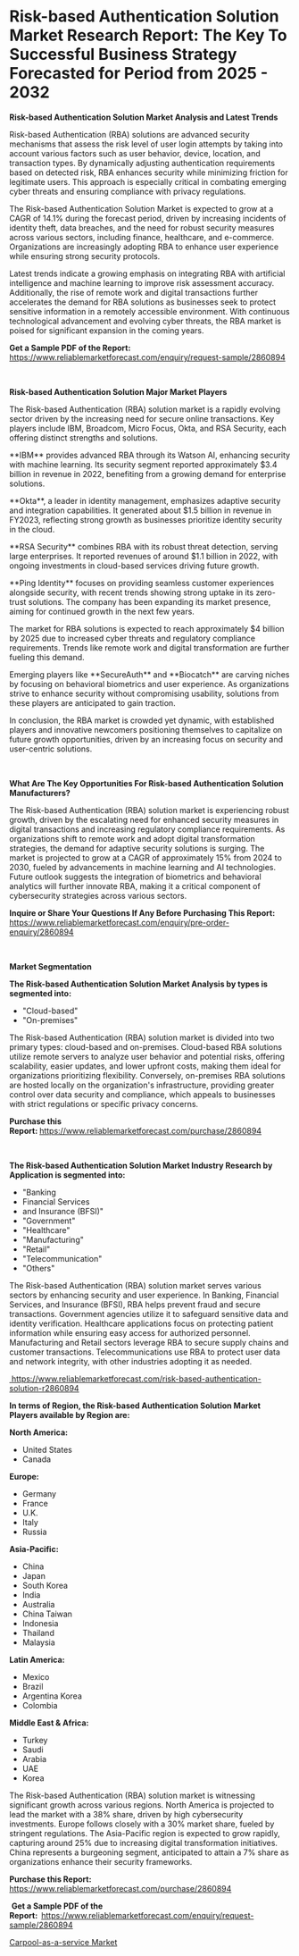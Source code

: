 <p><h1>Risk-based Authentication Solution Market Research Report: The Key To Successful Business Strategy Forecasted for Period from 2025 - 2032</h1></p><p><strong>Risk-based Authentication Solution Market Analysis and Latest Trends</strong></p>
<p><p>Risk-based Authentication (RBA) solutions are advanced security mechanisms that assess the risk level of user login attempts by taking into account various factors such as user behavior, device, location, and transaction types. By dynamically adjusting authentication requirements based on detected risk, RBA enhances security while minimizing friction for legitimate users. This approach is especially critical in combating emerging cyber threats and ensuring compliance with privacy regulations.</p><p>The Risk-based Authentication Solution Market is expected to grow at a CAGR of 14.1% during the forecast period, driven by increasing incidents of identity theft, data breaches, and the need for robust security measures across various sectors, including finance, healthcare, and e-commerce. Organizations are increasingly adopting RBA to enhance user experience while ensuring strong security protocols.</p><p>Latest trends indicate a growing emphasis on integrating RBA with artificial intelligence and machine learning to improve risk assessment accuracy. Additionally, the rise of remote work and digital transactions further accelerates the demand for RBA solutions as businesses seek to protect sensitive information in a remotely accessible environment. With continuous technological advancement and evolving cyber threats, the RBA market is poised for significant expansion in the coming years.</p></p>
<p><strong>Get a Sample PDF of the Report:&nbsp;</strong> <a href="https://www.reliablemarketforecast.com/enquiry/request-sample/2860894?utm_campaign=3299&utm_medium=2&utm_source=Github&utm_content=ia&utm_term=12032025&utm_id=risk-based-authentication-solution">https://www.reliablemarketforecast.com/enquiry/request-sample/2860894</a></p>
<p>&nbsp;</p>
<p><strong>Risk-based Authentication Solution Major Market Players</strong></p>
<p><p>The Risk-based Authentication (RBA) solution market is a rapidly evolving sector driven by the increasing need for secure online transactions. Key players include IBM, Broadcom, Micro Focus, Okta, and RSA Security, each offering distinct strengths and solutions.</p><p>**IBM** provides advanced RBA through its Watson AI, enhancing security with machine learning. Its security segment reported approximately $3.4 billion in revenue in 2022, benefiting from a growing demand for enterprise solutions.</p><p>**Okta**, a leader in identity management, emphasizes adaptive security and integration capabilities. It generated about $1.5 billion in revenue in FY2023, reflecting strong growth as businesses prioritize identity security in the cloud.</p><p>**RSA Security** combines RBA with its robust threat detection, serving large enterprises. It reported revenues of around $1.1 billion in 2022, with ongoing investments in cloud-based services driving future growth.</p><p>**Ping Identity** focuses on providing seamless customer experiences alongside security, with recent trends showing strong uptake in its zero-trust solutions. The company has been expanding its market presence, aiming for continued growth in the next few years.</p><p>The market for RBA solutions is expected to reach approximately $4 billion by 2025 due to increased cyber threats and regulatory compliance requirements. Trends like remote work and digital transformation are further fueling this demand.</p><p>Emerging players like **SecureAuth** and **Biocatch** are carving niches by focusing on behavioral biometrics and user experience. As organizations strive to enhance security without compromising usability, solutions from these players are anticipated to gain traction.</p><p>In conclusion, the RBA market is crowded yet dynamic, with established players and innovative newcomers positioning themselves to capitalize on future growth opportunities, driven by an increasing focus on security and user-centric solutions.</p></p>
<p>&nbsp;</p>
<p><strong>What Are The Key Opportunities For Risk-based Authentication Solution Manufacturers?</strong></p>
<p><p>The Risk-based Authentication (RBA) solution market is experiencing robust growth, driven by the escalating need for enhanced security measures in digital transactions and increasing regulatory compliance requirements. As organizations shift to remote work and adopt digital transformation strategies, the demand for adaptive security solutions is surging. The market is projected to grow at a CAGR of approximately 15% from 2024 to 2030, fueled by advancements in machine learning and AI technologies. Future outlook suggests the integration of biometrics and behavioral analytics will further innovate RBA, making it a critical component of cybersecurity strategies across various sectors.</p></p>
<p><strong>Inquire or Share Your Questions If Any Before Purchasing This Report:</strong> <a href="https://www.reliablemarketforecast.com/enquiry/pre-order-enquiry/2860894?utm_campaign=3299&utm_medium=2&utm_source=Github&utm_content=ia&utm_term=12032025&utm_id=risk-based-authentication-solution">https://www.reliablemarketforecast.com/enquiry/pre-order-enquiry/2860894</a></p>
<p>&nbsp;</p>
<p><strong>Market Segmentation</strong></p>
<p><strong>The Risk-based Authentication Solution Market Analysis by types is segmented into:</strong></p>
<p><ul><li>"Cloud-based"</li><li>"On-premises"</li></ul></p>
<p><p>The Risk-based Authentication (RBA) solution market is divided into two primary types: cloud-based and on-premises. Cloud-based RBA solutions utilize remote servers to analyze user behavior and potential risks, offering scalability, easier updates, and lower upfront costs, making them ideal for organizations prioritizing flexibility. Conversely, on-premises RBA solutions are hosted locally on the organization's infrastructure, providing greater control over data security and compliance, which appeals to businesses with strict regulations or specific privacy concerns.</p></p>
<p><strong>Purchase this Report:&nbsp;</strong><a href="https://www.reliablemarketforecast.com/purchase/2860894?utm_campaign=3299&utm_medium=2&utm_source=Github&utm_content=ia&utm_term=12032025&utm_id=risk-based-authentication-solution">https://www.reliablemarketforecast.com/purchase/2860894</a></p>
<p>&nbsp;</p>
<p><strong>The Risk-based Authentication Solution Market Industry Research by Application is segmented into:</strong></p>
<p><ul><li>"Banking</li><li>Financial Services</li><li>and Insurance (BFSI)"</li><li>"Government"</li><li>"Healthcare"</li><li>"Manufacturing"</li><li>"Retail"</li><li>"Telecommunication"</li><li>"Others"</li></ul></p>
<p><p>The Risk-based Authentication (RBA) solution market serves various sectors by enhancing security and user experience. In Banking, Financial Services, and Insurance (BFSI), RBA helps prevent fraud and secure transactions. Government agencies utilize it to safeguard sensitive data and identity verification. Healthcare applications focus on protecting patient information while ensuring easy access for authorized personnel. Manufacturing and Retail sectors leverage RBA to secure supply chains and customer transactions. Telecommunications use RBA to protect user data and network integrity, with other industries adopting it as needed.</p></p>
<p><a href="https://www.reliablemarketforecast.com/risk-based-authentication-solution-r2860894?utm_campaign=3299&utm_medium=2&utm_source=Github&utm_content=ia&utm_term=12032025&utm_id=risk-based-authentication-solution">&nbsp;https://www.reliablemarketforecast.com/risk-based-authentication-solution-r2860894</a></p>
<p><strong>In terms of Region, the Risk-based Authentication Solution Market Players available by Region are:</strong></p>
<p>
    <p> <strong> North America: </strong>
        <ul>
            <li>United States</li>
            <li>Canada</li>
        </ul>
        </p> 
    <p> <strong> Europe: </strong>
        <ul>
            <li>Germany</li>
            <li>France</li>
            <li>U.K.</li>
            <li>Italy</li>
            <li>Russia</li>
        </ul>
        </p> 
    <p> <strong> Asia-Pacific: </strong>
        <ul>
            <li>China</li>
            <li>Japan</li>
            <li>South Korea</li>
            <li>India</li>
            <li>Australia</li>
            <li>China Taiwan</li>
            <li>Indonesia</li>
            <li>Thailand</li>
            <li>Malaysia</li>
        </ul>
        </p> 
    <p> <strong> Latin America: </strong>
        <ul>
            <li>Mexico</li>
            <li>Brazil</li>
            <li>Argentina Korea</li>
            <li>Colombia</li>
        </ul>
        </p> 
    <p> <strong> Middle East & Africa: </strong>
        <ul>
            <li>Turkey</li>
            <li>Saudi</li>
            <li>Arabia</li>
            <li>UAE</li>
            <li>Korea</li>
        </ul>
    </p>
    </p>
<p><p>The Risk-based Authentication (RBA) solution market is witnessing significant growth across various regions. North America is projected to lead the market with a 38% share, driven by high cybersecurity investments. Europe follows closely with a 30% market share, fueled by stringent regulations. The Asia-Pacific region is expected to grow rapidly, capturing around 25% due to increasing digital transformation initiatives. China represents a burgeoning segment, anticipated to attain a 7% share as organizations enhance their security frameworks.</p></p>
<p><strong>Purchase this Report: </strong><a href="https://www.reliablemarketforecast.com/purchase/2860894?utm_campaign=3299&utm_medium=2&utm_source=Github&utm_content=ia&utm_term=12032025&utm_id=risk-based-authentication-solution">https://www.reliablemarketforecast.com/purchase/2860894</a></p>
<p>&nbsp;<strong>Get a Sample PDF of the Report:&nbsp;&nbsp;</strong><a href="https://www.reliablemarketforecast.com/enquiry/request-sample/2860894?utm_campaign=3299&utm_medium=2&utm_source=Github&utm_content=ia&utm_term=12032025&utm_id=risk-based-authentication-solution">https://www.reliablemarketforecast.com/enquiry/request-sample/2860894</a></p>
<p><strong></strong></p>
<p><p><a href="https://github.com/sirayedantte/Market-Research-Report-List-1/blob/main/carpool-as-a-service-market.md?utm_campaign=3299&utm_medium=2&utm_source=Github&utm_content=ia&utm_term=12032025&utm_id=risk-based-authentication-solution">Carpool-as-a-service Market</a></p></p>